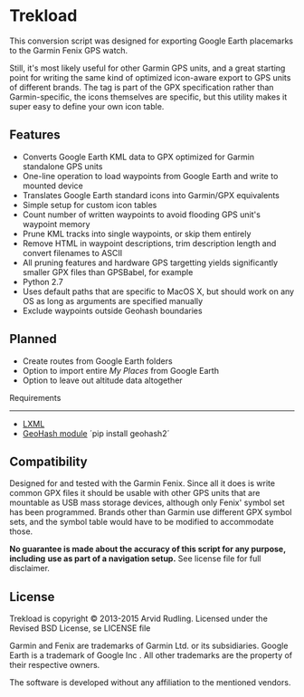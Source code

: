 Trekload
========

This conversion script was designed for exporting Google Earth placemarks to the
Garmin Fenix GPS watch.

Still, it's most likely useful for other Garmin GPS
units, and a great starting point for writing the same kind of optimized
icon-aware export to GPS units of different brands. The <sym> tag is
part of the GPX specification rather than Garmin-specific, the icons themselves
are specific, but this utility makes it super easy to define your own icon table.

Features
--------
* Converts Google Earth KML data to GPX optimized for Garmin standalone GPS units
* One-line operation to load waypoints from Google Earth and write to mounted device
* Translates Google Earth standard icons into Garmin/GPX equivalents
* Simple setup for custom icon tables
* Count number of written waypoints to avoid flooding GPS unit's waypoint memory
* Prune KML tracks into single waypoints, or skip them entirely
* Remove HTML in waypoint descriptions, trim description length and convert filenames to ASCII
* All pruning features and hardware GPS targetting yields significantly smaller GPX files than GPSBabel, for example
* Python 2.7
* Uses default paths that are specific to MacOS X, but should work on any OS as long as arguments are specified manually
* Exclude waypoints outside Geohash boundaries

Planned
-------
* Create routes from Google Earth folders
* Option to import entire *My Places* from Google Earth
* Option to leave out altitude data altogether

Requirements
____________
* [LXML](https://lxml.de/)
* [GeoHash module](https://github.com/vinsci/geohash/) ´pip install geohash2´

Compatibility
-------------
Designed for and tested with the Garmin Fenix. Since all it does is write
common GPX files it should be usable with other GPS units that are
mountable as USB mass storage devices, although only Fenix' symbol set has been
programmed. Brands other than Garmin use different GPX symbol sets, and the
symbol table would have to be modified to accommodate those.

__No guarantee is made about the accuracy of this script for any purpose, including__
__use as part of a navigation setup.__ See license file for full disclaimer.

License
-------

Trekload is copyright © 2013-2015 Arvid Rudling. Licensed under the Revised BSD License, se LICENSE file

Garmin and Fenix are trademarks of Garmin Ltd. or its subsidiaries.
Google Earth is a trademark of Google Inc .
All other trademarks are the property of their respective owners.

The software is developed without any affiliation to the mentioned vendors.
